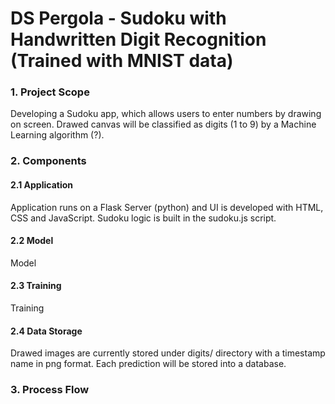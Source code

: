 # DS Pergola - Sudoku with Handwritten Digit Recognition (Trained with MNIST data)

### 1. Project Scope

Developing a Sudoku app, which allows users to enter numbers by drawing on screen. 
Drawed canvas will be classified as digits (1 to 9) by a Machine Learning algorithm (?).

### 2. Components
#### 2.1 Application
Application runs on a Flask Server (python) and UI is developed with HTML, CSS and JavaScript.
Sudoku logic is built in the sudoku.js script.
#### 2.2 Model
Model
#### 2.3 Training
Training
#### 2.4 Data Storage
Drawed images are currently stored under digits/ directory with a timestamp name in png format.
Each prediction will be stored into a database.

### 3. Process Flow


